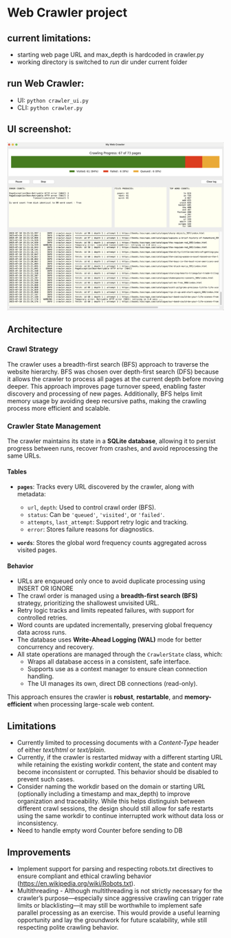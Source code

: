 # Web Crawler project

## current limitations:

* starting web page URL and max_depth is hardcoded in crawler.py
* working directory is switched to *run* dir under current folder

## run Web Crawler:

* UI: `python crawler_ui.py`
* CLI: `python crawler.py`

## UI screenshot:

![](doc/Screenshot.png)

## Architecture

### Crawl Strategy

The crawler uses a breadth-first search (BFS) approach to traverse the website hierarchy. BFS was chosen over depth-first search (DFS) because it allows the crawler to process all pages at the current depth before moving deeper. This approach improves page turnover speed, enabling faster discovery and processing of new pages. Additionally, BFS helps limit memory usage by avoiding deep recursive paths, making the crawling process more efficient and scalable.

### Crawler State Management

The crawler maintains its state in a **SQLite database**, allowing it to persist progress between runs, recover from crashes, and avoid reprocessing the same URLs.

#### Tables

- **`pages`**: Tracks every URL discovered by the crawler, along with metadata:
  - `url`, `depth`: Used to control crawl order (BFS).
  - `status`: Can be `'queued'`, `'visited'`, or `'failed'`.
  - `attempts`, `last_attempt`: Support retry logic and tracking.
  - `error`: Stores failure reasons for diagnostics.

- **`words`**: Stores the global word frequency counts aggregated across visited pages.

#### Behavior

- URLs are enqueued only once to avoid duplicate processing using INSERT OR IGNORE
- The crawl order is managed using a **breadth-first search (BFS)** strategy,
  prioritizing the shallowest unvisited URL.
- Retry logic tracks and limits repeated failures, with support for controlled retries.
- Word counts are updated incrementally, preserving global frequency data across runs.
- The database uses **Write-Ahead Logging (WAL)** mode for better concurrency and recovery.
- All state operations are managed through the `CrawlerState` class, which:
  - Wraps all database access in a consistent, safe interface.
  - Supports use as a context manager to ensure clean connection handling.
  - The UI manages its own, direct DB connections (read-only).

This approach ensures the crawler is **robust**, **restartable**, and **memory-efficient** when processing large-scale web content.

## Limitations

* Currently limited to processing documents with a *Content-Type* header of either *text/html* or *text/plain*.
* Currently, if the crawler is restarted midway with a different starting URL while retaining the existing workdir content, the state and content may become inconsistent or corrupted. This behavior should be disabled to prevent such cases.
* Consider naming the workdir based on the domain or starting URL (optionally including a timestamp and max_depth) to improve organization and traceability. While this helps distinguish between different crawl sessions, the design should still allow for safe restarts using the same workdir to continue interrupted work without data loss or inconsistency.
* Need to handle empty word Counter before sending to DB

## Improvements

* Implement support for parsing and respecting robots.txt directives to ensure compliant and ethical crawling behavior (https://en.wikipedia.org/wiki/Robots.txt).
* Multithreading - Although multithreading is not strictly necessary for the crawler’s purpose—especially since aggressive crawling can trigger rate limits or blacklisting—it may still be worthwhile to implement safe parallel processing as an exercise. This would provide a useful learning opportunity and lay the groundwork for future scalability, while still respecting polite crawling behavior.
